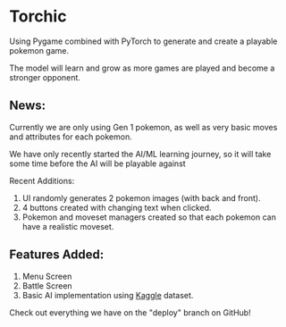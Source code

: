 # Torchic  

Using Pygame combined with PyTorch to generate and create a playable pokemon game.  

The model will learn and grow as more games are played and become a stronger opponent.  

## News:  

Currently we are only using Gen 1 pokemon, as well as very basic moves and attributes for each pokemon.  

We have only recently started the AI/ML learning journey, so it will take some time before the AI will be playable against

Recent Additions:
1) UI randomly generates 2 pokemon images (with back and front).  
2) 4 buttons created with changing text when clicked.  
3) Pokemon and moveset managers created so that each pokemon can have a realistic moveset.  


## Features Added:  

1) Menu Screen
2) Battle Screen
3) Basic AI implementation using [Kaggle](https://www.kaggle.com/datasets/giorgiocarbone/complete-competitive-pokmon-datasets-may-2022?select=bridge_move_type_MOVES_IS_TYPE.csv) dataset.  

Check out everything we have on the "deploy" branch on GitHub!